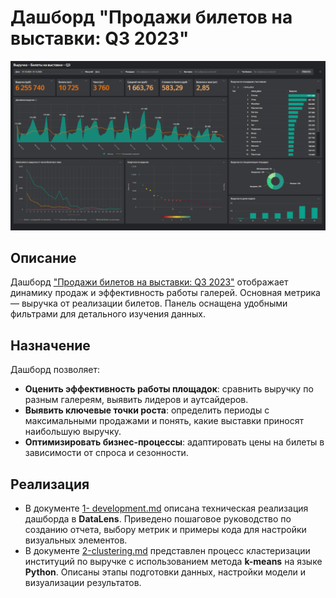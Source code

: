# Дашборд "Продажи билетов на выставки: Q3 2023"
![Дашборд](images/dash.png)

## Описание
Дашборд ["Продажи билетов на выставки: Q3 2023"](https://datalens.yandex/g9h5s1o94olc2) отображает динамику продаж и эффективность работы галерей. Основная метрика — выручка от реализации билетов. Панель оснащена удобными фильтрами для детального изучения данных.

## Назначение
Дашборд позволяет:
- **Оценить эффективность работы площадок**: сравнить выручку по разным галереям, выявить лидеров и аутсайдеров.
- **Выявить ключевые точки роста**: определить периоды с максимальными продажами и понять, какие выставки приносят наибольшую выручку.
- **Оптимизировать бизнес-процессы**: адаптировать цены на билеты в зависимости от спроса и сезонности.

## Реализация
- В документе [1- development.md](1-development.md) описана техническая реализация дашборда в **DataLens**. Приведено пошаговое руководство по созданию отчета, выбору метрик и примеры кода для настройки визуальных элементов.
- В документе [2-clustering.md](2-clustering.md) представлен процесс кластеризации институций по выручке с использованием метода **k-means** на языке **Python**. Описаны этапы подготовки данных, настройки модели и визуализации результатов.